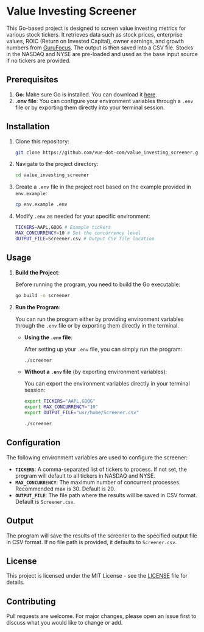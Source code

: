 # Value Investing Screener

This Go-based project is designed to screen value investing metrics for various stock tickers. It retrieves data such as stock prices, enterprise values, ROIC (Return on Invested Capital), owner earnings, and growth numbers from [GuruFocus](https://www.gurufocus.com/). The output is then saved into a CSV file. Stocks in the NASDAQ and NYSE are pre-loaded and used as the base input source if no tickers are provided.

## Prerequisites

1. **Go**: Make sure Go is installed. You can download it [here](https://golang.org/doc/install).
2. **.env file**: You can configure your environment variables through a `.env` file or by exporting them directly into your terminal session.

## Installation

1. Clone this repository:

   ```bash
   git clone https://github.com/vue-dot-com/value_investing_screener.git
   ```

2. Navigate to the project directory:

   ```bash
   cd value_investing_screener
   ```

3. Create a `.env` file in the project root based on the example provided in `env.example`:

   ```bash
   cp env.example .env
   ```

4. Modify `.env` as needed for your specific environment:

   ```bash
   TICKERS=AAPL,GOOG # Example tickers
   MAX_CONCURRENCY=10 # Set the concurrency level
   OUTPUT_FILE=Screener.csv # Output CSV file location
   ```

## Usage

1. **Build the Project**:

   Before running the program, you need to build the Go executable:

   ```bash
   go build -o screener
   ```

2. **Run the Program**:

   You can run the program either by providing environment variables through the `.env` file or by exporting them directly in the terminal.

   - **Using the `.env` file**:

     After setting up your `.env` file, you can simply run the program:

     ```bash
     ./screener
     ```

   - **Without a `.env` file** (by exporting environment variables):

     You can export the environment variables directly in your terminal session:

     ```bash
     export TICKERS="AAPL,GOOG"
     export MAX_CONCURRENCY="10"
     export OUTPUT_FILE="usr/home/Screener.csv"

     ./screener
     ```

## Configuration

The following environment variables are used to configure the screener:

- **`TICKERS`**: A comma-separated list of tickers to process. If not set, the program will default to all tickers in NASDAQ and NYSE.
- **`MAX_CONCURRENCY`**: The maximum number of concurrent processes. Recommended max is 30. Default is 20.
- **`OUTPUT_FILE`**: The file path where the results will be saved in CSV format. Default is `Screener.csv`.

## Output

The program will save the results of the screener to the specified output file in CSV format. If no file path is provided, it defaults to `Screener.csv`.

## License

This project is licensed under the MIT License - see the [LICENSE](LICENSE) file for details.

## Contributing

Pull requests are welcome. For major changes, please open an issue first to discuss what you would like to change or add.
